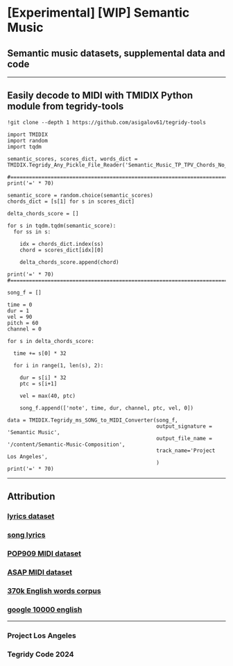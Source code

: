 # [Experimental] [WIP] Semantic Music
## Semantic music datasets, supplemental data and code

***

## Easily decode to MIDI with TMIDIX Python module from tegridy-tools

```
!git clone --depth 1 https://github.com/asigalov61/tegridy-tools
```

```
import TMIDIX
import random
import tqdm

semantic_scores, scores_dict, words_dict = TMIDIX.Tegridy_Any_Pickle_File_Reader('Semantic_Music_TP_TPV_Chords_No_Velocity')
```

```
#===============================================================================
print('=' * 70)

semantic_score = random.choice(semantic_scores)
chords_dict = [s[1] for s in scores_dict]

delta_chords_score = []

for s in tqdm.tqdm(semantic_score):
  for ss in s:

    idx = chords_dict.index(ss)
    chord = scores_dict[idx][0]

    delta_chords_score.append(chord)

print('=' * 70)
#===============================================================================

song_f = []

time = 0
dur = 1
vel = 90
pitch = 60
channel = 0

for s in delta_chords_score:

  time += s[0] * 32

  for i in range(1, len(s), 2):
    
    dur = s[i] * 32
    ptc = s[i+1]

    vel = max(40, ptc)

    song_f.append(['note', time, dur, channel, ptc, vel, 0])

data = TMIDIX.Tegridy_ms_SONG_to_MIDI_Converter(song_f,
                                                output_signature = 'Semantic Music',
                                                output_file_name = '/content/Semantic-Music-Composition',
                                                track_name='Project Los Angeles',
                                                )
print('=' * 70)
```

***

## Attribution

### [lyrics dataset](https://huggingface.co/datasets/tsterbak/lyrics-dataset)
### [song lyrics](https://huggingface.co/datasets/amishshah/song_lyrics)
### [POP909 MIDI dataset](https://github.com/music-x-lab/POP909-Dataset)
### [ASAP MIDI dataset](https://github.com/fosfrancesco/asap-dataset)
### [370k English words corpus](https://www.kaggle.com/datasets/ruchi798/part-of-speech-tagging/)
### [google 10000 english](https://github.com/first20hours/google-10000-english)


***

### Project Los Angeles
### Tegridy Code 2024
